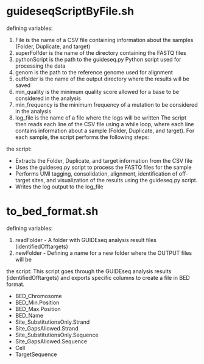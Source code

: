 # guideseqScriptByFile.sh
defining variables:

1. File is the name of a CSV file containing information about the samples (Folder, Duplicate, and target)
2. superFolfder is the name of the directory containing the FASTQ files
3. pythonScript is the path to the guideseq.py Python script used for processing the data
4. genom is the path to the reference genome used for alignment
5. outfolder is the name of the output directory where the results will be saved
6. min_quality is the minimum quality score allowed for a base to be considered in the analysis
7. min_frequency is the minimum frequency of a mutation to be considered in the analysis
8. log_file is the name of a file where the logs will be written
The script then reads each line of the CSV file using a while loop, where each line contains information about a sample (Folder, Duplicate, and target). For each sample, the script performs the following steps:

the script:
- Extracts the Folder, Duplicate, and target information from the CSV file
- Uses the guideseq.py script to process the FASTQ files for the sample
- Performs UMI tagging, consolidation, alignment, identification of off-target sites, and visualization of the results using the guideseq.py script.
- Writes the log output to the log_file


# to_bed_format.sh
defining variables:

1. readFolder - A folder with GUIDEseq analysis result files (identifiedOfftargets)
2. newFolder - Defining a name for a new folder where the OUTPUT files will be

the script:
This script goes through the GUIDEseq analysis results (identifiedOfftargets) and exports specific columns to create a file in BED format. 
- BED_Chromosome
- BED_Min.Position
- BED_Max.Position
- BED_Name
- Site_SubstitutionsOnly.Strand
- Site_GapsAllowed.Strand
- Site_SubstitutionsOnly.Sequence
- Site_GapsAllowed.Sequence
- Cell
- TargetSequence
